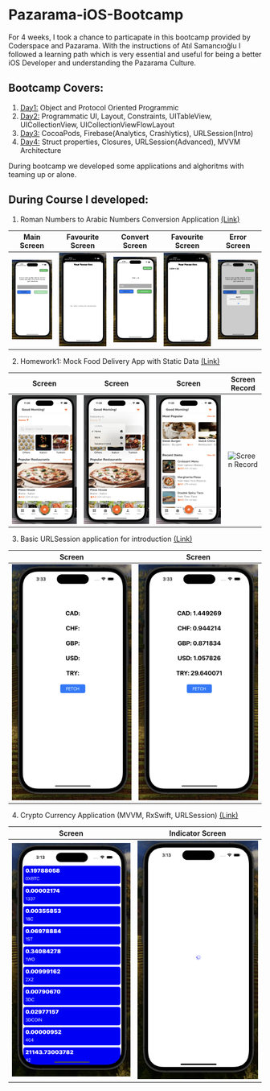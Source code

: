 # Pazarama-iOS-Bootcamp
For 4 weeks, I took a chance to particapate in this bootcamp provided by Coderspace and Pazarama. With the instructions of Atıl Samancıoğlu I followed a learning path which is very essential and useful for being a better iOS Developer and understanding the Pazarama Culture.

## Bootcamp Covers:
1. [Day1:](https://github.com/ekenozlu/Pazarama-iOS-Bootcamp/tree/main/Day1) Object and Protocol Oriented Programmic
2. [Day2:](https://github.com/ekenozlu/Pazarama-iOS-Bootcamp/tree/main/Day2) Programmatic UI, Layout, Constraints, UITableView, UICollectionView, UICollectionViewFlowLayout
3. [Day3:](https://github.com/ekenozlu/Pazarama-iOS-Bootcamp/tree/main/Day3) CocoaPods, Firebase(Analytics, Crashlytics), URLSession(Intro)
4. [Day4:](https://github.com/ekenozlu/Pazarama-iOS-Bootcamp/tree/main/Day4) Struct properties, Closures, URLSession(Advanced), MVVM Architecture

During bootcamp we developed some applications and alghoritms with teaming up or alone.
## During Course I developed:
1. Roman Numbers to Arabic Numbers Conversion Application [(Link)](https://github.com/ekenozlu/Pazarama-iOS-Bootcamp/tree/main/Day1/RomanToIntegerApp)

| Main Screen | Favourite Screen | Convert Screen | Favourite Screen | Error Screen |
| ----------- | ---------------- | -------------- | ---------------- | ------------ |
| ![Main Screen](https://github.com/ekenozlu/Pazarama-iOS-Bootcamp/blob/main/Day1/RomanToIntegerApp/GitImages/image1.png "Main Screen") | ![Favourite Screen](https://github.com/ekenozlu/Pazarama-iOS-Bootcamp/blob/main/Day1/RomanToIntegerApp/GitImages/image2.png "Favourite Screen") | ![Convert Screen](https://github.com/ekenozlu/Pazarama-iOS-Bootcamp/blob/main/Day1/RomanToIntegerApp/GitImages/image3.png "Convert Screen") | ![Favourite Screen](https://github.com/ekenozlu/Pazarama-iOS-Bootcamp/blob/main/Day1/RomanToIntegerApp/GitImages/image4.png "Favourite Screen") | ![Error Screen](https://github.com/ekenozlu/Pazarama-iOS-Bootcamp/blob/main/Day1/RomanToIntegerApp/GitImages/image5.png "Error Screen") |

2. Homework1: Mock Food Delivery App with Static Data [(Link)](https://github.com/ekenozlu/Pazarama-iOS-Homeworks/tree/main/Homework1)

| Screen | Screen | Screen | Screen Record |
| ------ | ------ | ------ | ------------- |
| ![Screen](https://github.com/ekenozlu/Pazarama-iOS-Homeworks/blob/main/Homework1/GitImages/screen1.png "Screen") | ![Screen](https://github.com/ekenozlu/Pazarama-iOS-Homeworks/blob/main/Homework1/GitImages/screen2.png "Screen") | ![Screen](https://github.com/ekenozlu/Pazarama-iOS-Homeworks/blob/main/Homework1/GitImages/screen3.png "Screen") | ![Screen Record](https://github.com/ekenozlu/Pazarama-iOS-Homeworks/blob/main/Homework1/GitImages/screenGif.gif "Screen Record") |

3. Basic URLSession application for introduction [(Link)](https://github.com/ekenozlu/Pazarama-iOS-Bootcamp/tree/main/Day3/URLSession%20Demo)

| Screen | Screen |
| ------ | ------ |
| ![Screen](https://github.com/ekenozlu/Pazarama-iOS-Bootcamp/blob/main/Day3/URLSession%20Demo/GitImages/image1.png "Screen") | ![Screen](https://github.com/ekenozlu/Pazarama-iOS-Bootcamp/blob/main/Day3/URLSession%20Demo/GitImages/image2.png "Screen") |

4. Crypto Currency Application (MVVM, RxSwift, URLSession) [(Link)](https://github.com/ekenozlu/Pazarama-iOS-Bootcamp/tree/main/Day4/MVVM%20Arch%20Demo)

| Screen | Indicator Screen |
| ------ | ---------------- |
| ![Screen](https://github.com/ekenozlu/Pazarama-iOS-Bootcamp/blob/main/Day4/MVVM%20Arch%20Demo/GitImages/image1.png "Screen") | ![Indicator Screen](https://github.com/ekenozlu/Pazarama-iOS-Bootcamp/blob/main/Day4/MVVM%20Arch%20Demo/GitImages/image2.png "Indicator Screen") |

